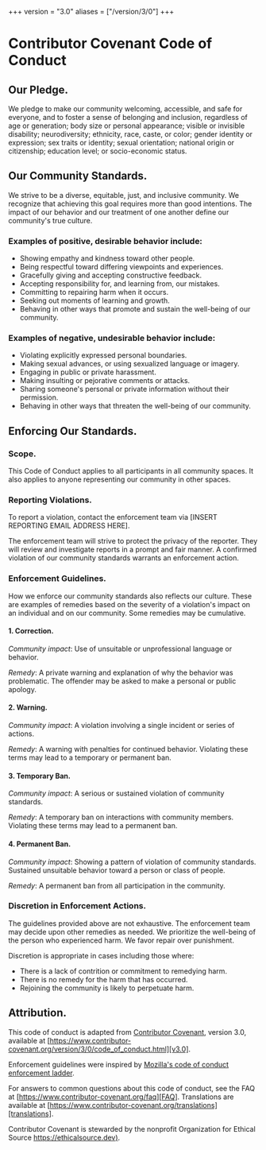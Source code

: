 +++
version = "3.0"
aliases = ["/version/3/0"]
+++

# Contributor Covenant Code of Conduct

## Our Pledge.

We pledge to make our community welcoming, accessible, and safe for everyone, and to foster a sense of belonging and inclusion, regardless of age or generation; body size or personal appearance; visible or invisible disability; neurodiversity; ethnicity, race, caste, or color; gender identity or expression; sex traits or identity; sexual orientation; national origin or citizenship; education level; or socio-economic status. 

## Our Community Standards.

We strive to be a diverse, equitable, just, and inclusive community. We recognize that achieving this goal requires more than good intentions. The impact of our behavior and our treatment of one another define our community's true culture.

### Examples of positive, desirable behavior include:

* Showing empathy and kindness toward other people.
* Being respectful toward differing viewpoints and experiences.
* Gracefully giving and accepting constructive feedback.
* Accepting responsibility for, and learning from, our mistakes.
* Committing to repairing harm when it occurs.
* Seeking out moments of learning and growth.
* Behaving in other ways that promote and sustain the well-being of our community.

### Examples of negative, undesirable behavior include:

* Violating explicitly expressed personal boundaries.
* Making sexual advances, or using sexualized language or imagery.
* Engaging in public or private harassment.
* Making insulting or pejorative comments or attacks.
* Sharing someone's personal or private information without their permission.
* Behaving in other ways that threaten the well-being of our community.

## Enforcing Our Standards.

### Scope.

This Code of Conduct applies to all participants in all community spaces. It also applies to anyone representing our community in other spaces.

### Reporting Violations.

To report a violation, contact the enforcement team via [INSERT REPORTING EMAIL ADDRESS HERE].

The enforcement team will strive to protect the privacy of the reporter. They will review and investigate reports in a prompt and fair manner. A confirmed violation of our community standards warrants an enforcement action.

### Enforcement Guidelines.
How we enforce our community standards also reflects our culture. These are examples of remedies based on the severity of a violation's impact on an individual and on our community. Some remedies may be cumulative.

#### 1. Correction.
_Community impact_: Use of unsuitable or unprofessional language or behavior.

_Remedy_: A private warning and explanation of why the behavior was problematic. The offender may be asked to make a personal or public apology.

#### 2. Warning.

_Community impact_: A violation involving a single incident or series of actions.

_Remedy_: A warning with penalties for continued behavior. Violating these terms may lead to a temporary or permanent ban.

#### 3. Temporary Ban.

_Community impact_: A serious or sustained violation of community standards.

_Remedy_: A temporary ban on interactions with community members. Violating these terms may lead to a permanent ban.

#### 4. Permanent Ban.

_Community impact_: Showing a pattern of violation of community standards. Sustained unsuitable behavior toward a person or class of people.

_Remedy_: A permanent ban from all participation in the community.

### Discretion in Enforcement Actions.

The guidelines provided above are not exhaustive. The enforcement team may decide upon other remedies as needed. We prioritize the well-being of the person who experienced harm. We favor repair over punishment. 

Discretion is appropriate in cases including those where:

* There is a lack of contrition or commitment to remedying harm.
* There is no remedy for the harm that has occurred. 
* Rejoining the community is likely to perpetuate harm.

## Attribution.

This code of conduct is adapted from [Contributor Covenant][homepage],
version 3.0, available at
[https://www.contributor-covenant.org/version/3/0/code_of_conduct.html][v3.0].

Enforcement guidelines were inspired by 
[Mozilla's code of conduct enforcement ladder][Mozilla CoC].

For answers to common questions about this code of conduct, see the FAQ at
[https://www.contributor-covenant.org/faq][FAQ]. Translations are available 
at [https://www.contributor-covenant.org/translations][translations].

Contributor Covenant is stewarded by the nonprofit Organization for Ethical Source [https://ethicalsource.dev)][OES].

[homepage]: https://www.contributor-covenant.org
[v3.0]: https://www.contributor-covenant.org/version/3/0/code_of_conduct.html
[Mozilla CoC]: https://github.com/mozilla/diversity
[FAQ]: https://www.contributor-covenant.org/faq
[translations]: https://www.contributor-covenant.org/translations
[OES]: https://ethicalsource.dev

